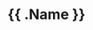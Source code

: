 ---
title: "{{ .Name }}"
type: lib
layout: function
draft: true
tags:
  - template
featuredImage: true
# featuredImageCaption: |
#   Photo by [someone](https://www.example.com/someone)
---